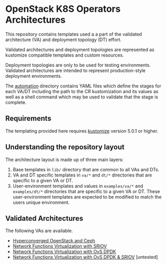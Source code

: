 # OpenStack K8S Operators Architectures

This repository contains templates used a a part of the validated architecture
(VA) and deployment topology (DT) effort.

Validated architectures and deployment topologies are represented as kustomize
compatible templates and custom resources.

Deployment topologies are only to be used for testing environments. Validated
architectures are intended to represent production-style deployment
environments.

The [automation](automation) directory contains YAML files which
define the stages for each VA/DT including the path to the CR
kustomization and its values as well as a shell command which may
be used to validate that the stage is complete.

## Requirements

The templating provided here requires [kustomize](https://kustomize.io/)
version 5.0.1 or higher.

## Understanding the repository layout

The architecture layout is made up of three main layers:

1. Base templates in `lib/` directory that are common to all VAs and DTs.
2. VA and DT specific templates in `va/*` and `dt/*` directories that are
   specific to a given VA or DT.
3. User-environment templates and values in `examples/va/*` and `examples/dt/*`
   directories that are specific to a given VA or DT. These user-environment
   templates are expected to be modified to match the users unique environment.

## Validated Architectures

The following VAs are available.

- [Hyperconverged OpenStack and Ceph](examples/va/hci/)
- [Network Functions Virtualization with SRIOV](examples/va/nfv/sriov/)
- [Network Functions Virtualization with OvS DPDK](examples/va/nfv/ovs-dpdk/)
- [Network Functions Virtualization with OvS DPDK & SRIOV](examples/va/nfv/ovs-dpdk-sriov/) [untested]
